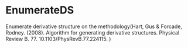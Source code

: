 # EnumerateDS
Enumerate derivative structure on the methodology(Hart, Gus & Forcade, Rodney. (2008). Algorithm for generating derivative structures. Physical Review B. 77. 10.1103/PhysRevB.77.224115. )


